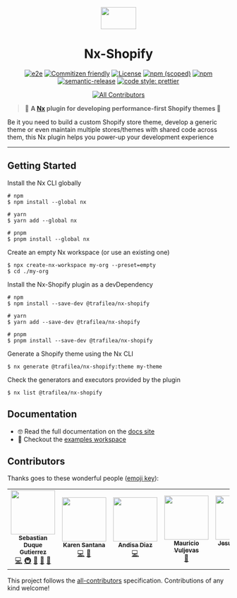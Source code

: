 <p align="center">

<img src="https://raw.githubusercontent.com/nrwl/nx/master/images/nx-logo.png" width="80" height="50">

</p>
<h1 align="center">
  Nx-Shopify
</h1>

<div align="center">

[![e2e](https://github.com/trafilea/nx-shopify/actions/workflows/e2e.yml/badge.svg)](https://github.com/trafilea/nx-shopify/actions/workflows/e2e.yml)
[![Commitizen friendly](https://img.shields.io/badge/commitizen-friendly-brightgreen.svg)](http://commitizen.github.io/cz-cli/)
[![License](https://img.shields.io/github/license/trafilea/nx-shopify)](https://github.com/trafilea/nx-shopify/blob/master/LICENSE)
[![npm (scoped)](https://img.shields.io/npm/v/@trafilea/nx-shopify)](https://www.npmjs.com/package/@trafilea/nx-shopify)
[![npm](https://img.shields.io/npm/dt/@trafilea/nx-shopify)](https://www.npmjs.com/package/@trafilea/nx-shopify)
[![semantic-release](https://img.shields.io/badge/%20%20%F0%9F%93%A6%F0%9F%9A%80-semantic--release-e10079.svg)](https://github.com/semantic-release/semantic-release)
[![code style: prettier](https://img.shields.io/badge/code_style-prettier-ff69b4.svg?style=flat-square)](https://github.com/prettier/prettier)

<!-- ALL-CONTRIBUTORS-BADGE:START - Do not remove or modify this section -->

[![All Contributors](https://img.shields.io/badge/all_contributors-6-orange.svg?style=flat-square)](#contributors-)

<!-- ALL-CONTRIBUTORS-BADGE:END -->
</div>

> 🔎 **A [Nx](https://nx.dev) plugin for developing performance-first Shopify themes 🚀**

Be it you need to build a custom Shopify store theme, develop a generic theme or even maintain multiple stores/themes with shared code across them, this Nx plugin helps you power-up your development experience

<hr />

## Getting Started

Install the Nx CLI globally

```
# npm
$ npm install --global nx

# yarn
$ yarn add --global nx

# pnpm
$ pnpm install --global nx
```

Create an empty Nx workspace (or use an existing one)

```
$ npx create-nx-workspace my-org --preset=empty
$ cd ./my-org
```

Install the Nx-Shopify plugin as a devDependency

```
# npm
$ npm install --save-dev @trafilea/nx-shopify

# yarn
$ yarn add --save-dev @trafilea/nx-shopify

# pnpm
$ pnpm install --save-dev @trafilea/nx-shopify
```

Generate a Shopify theme using the Nx CLI

```
$ nx generate @trafilea/nx-shopify:theme my-theme
```

Check the generators and executors provided by the plugin

```
$ nx list @trafilea/nx-shopify
```

## Documentation

- 🤓 Read the full documentation on the [docs site](https://trafilea.github.io/nx-shopify)
- 👀 Checkout the [examples workspace](https://github.com/trafilea/nx-shopify-examples)

## Contributors

Thanks goes to these wonderful people ([emoji key](https://github.com/kentcdodds/all-contributors#emoji-key)):

<!-- ALL-CONTRIBUTORS-LIST:START - Do not remove or modify this section -->
<!-- prettier-ignore-start -->
<!-- markdownlint-disable -->
<table>
  <tr>
    <td align="center"><a href="https://sebastiandg7.github.io/"><img src="https://avatars0.githubusercontent.com/u/13395979?v=4?s=100" width="100px;" alt=""/><br /><sub><b>Sebastian Duque Gutierrez</b></sub></a><br /><a href="https://github.com/trafilea/nx-shopify/commits?author=sebastiandg7" title="Code">💻</a> <a href="#infra-sebastiandg7" title="Infrastructure (Hosting, Build-Tools, etc)">🚇</a> <a href="#ideas-sebastiandg7" title="Ideas, Planning, & Feedback">🤔</a> <a href="#blog-sebastiandg7" title="Blogposts">📝</a> <a href="https://github.com/trafilea/nx-shopify/commits?author=sebastiandg7" title="Documentation">📖</a></td>
    <td align="center"><a href="https://www.karensantana.co/"><img src="https://avatars1.githubusercontent.com/u/2827260?v=4?s=100" width="100px;" alt=""/><br /><sub><b>Karen Santana</b></sub></a><br /><a href="https://github.com/trafilea/nx-shopify/commits?author=karensantana" title="Code">💻</a> <a href="#ideas-karensantana" title="Ideas, Planning, & Feedback">🤔</a></td>
    <td align="center"><a href="https://github.com/andisadiazl"><img src="https://avatars1.githubusercontent.com/u/31493497?v=4?s=100" width="100px;" alt=""/><br /><sub><b>Andisa Diaz</b></sub></a><br /><a href="https://github.com/trafilea/nx-shopify/commits?author=andisadiazl" title="Code">💻</a></td>
    <td align="center"><a href="https://www.mvuljevas.com/"><img src="https://avatars1.githubusercontent.com/u/14046897?v=4?s=100" width="100px;" alt=""/><br /><sub><b>Mauricio Vuljevas</b></sub></a><br /><a href="#ideas-mvuljevas" title="Ideas, Planning, & Feedback">🤔</a></td>
    <td align="center"><a href="https://github.com/jsalinasvela"><img src="https://avatars2.githubusercontent.com/u/28662284?v=4?s=100" width="100px;" alt=""/><br /><sub><b>Jesus Salinas Vela</b></sub></a><br /><a href="#ideas-jsalinasvela" title="Ideas, Planning, & Feedback">🤔</a> <a href="#projectManagement-jsalinasvela" title="Project Management">📆</a></td>
    <td align="center"><a href="https://github.com/sophiecarreras"><img src="https://avatars0.githubusercontent.com/u/49928680?v=4?s=100" width="100px;" alt=""/><br /><sub><b>Sophie</b></sub></a><br /><a href="#projectManagement-sophiecarreras" title="Project Management">📆</a></td>
  </tr>
</table>

<!-- markdownlint-restore -->
<!-- prettier-ignore-end -->

<!-- ALL-CONTRIBUTORS-LIST:END -->

This project follows the [all-contributors](https://github.com/kentcdodds/all-contributors) specification. Contributions of any kind welcome!
